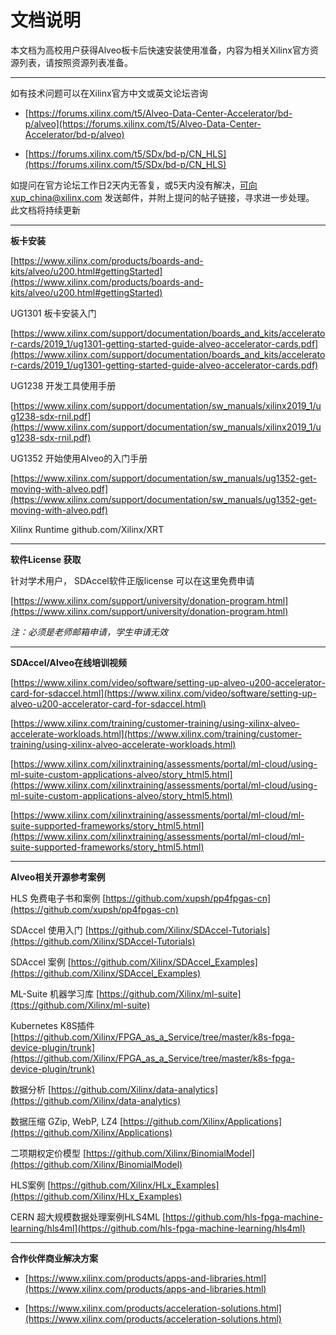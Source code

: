 # 文档说明 #
本文档为高校用户获得Alveo板卡后快速安装使用准备，内容为相关Xilinx官方资源列表，请按照资源列表准备。


----------
如有技术问题可以在Xilinx官方中文或英文论坛咨询


- [https://forums.xilinx.com/t5/Alveo-Data-Center-Accelerator/bd-p/alveo](https://forums.xilinx.com/t5/Alveo-Data-Center-Accelerator/bd-p/alveo)


- [https://forums.xilinx.com/t5/SDx/bd-p/CN_HLS](https://forums.xilinx.com/t5/SDx/bd-p/CN_HLS)


如提问在官方论坛工作日2天内无答复，或5天内没有解决，可向xup_china@xilinx.com 发送邮件，并附上提问的帖子链接，寻求进一步处理。
此文档将持续更新

----------

**板卡安装**

[https://www.xilinx.com/products/boards-and-kits/alveo/u200.html#gettingStarted](https://www.xilinx.com/products/boards-and-kits/alveo/u200.html#gettingStarted)

UG1301 板卡安装入门

[https://www.xilinx.com/support/documentation/boards_and_kits/accelerator-cards/2019_1/ug1301-getting-started-guide-alveo-accelerator-cards.pdf](https://www.xilinx.com/support/documentation/boards_and_kits/accelerator-cards/2019_1/ug1301-getting-started-guide-alveo-accelerator-cards.pdf)

UG1238 开发工具使用手册

[https://www.xilinx.com/support/documentation/sw_manuals/xilinx2019_1/ug1238-sdx-rnil.pdf](https://www.xilinx.com/support/documentation/sw_manuals/xilinx2019_1/ug1238-sdx-rnil.pdf)

UG1352 开始使用Alveo的入门手册

[https://www.xilinx.com/support/documentation/sw_manuals/ug1352-get-moving-with-alveo.pdf](https://www.xilinx.com/support/documentation/sw_manuals/ug1352-get-moving-with-alveo.pdf)

Xilinx Runtime
github.com/Xilinx/XRT

----------

**软件License 获取**

针对学术用户， SDAccel软件正版license 可以在这里免费申请

[https://www.xilinx.com/support/university/donation-program.html](https://www.xilinx.com/support/university/donation-program.html)

*注：必须是老师邮箱申请，学生申请无效*

----------

**SDAccel/Alveo在线培训视频**

[https://www.xilinx.com/video/software/setting-up-alveo-u200-accelerator-card-for-sdaccel.html](https://www.xilinx.com/video/software/setting-up-alveo-u200-accelerator-card-for-sdaccel.html)

[https://www.xilinx.com/training/customer-training/using-xilinx-alveo-accelerate-workloads.html](https://www.xilinx.com/training/customer-training/using-xilinx-alveo-accelerate-workloads.html)

[https://www.xilinx.com/xilinxtraining/assessments/portal/ml-cloud/using-ml-suite-custom-applications-alveo/story_html5.html](https://www.xilinx.com/xilinxtraining/assessments/portal/ml-cloud/using-ml-suite-custom-applications-alveo/story_html5.html)

[https://www.xilinx.com/xilinxtraining/assessments/portal/ml-cloud/ml-suite-supported-frameworks/story_html5.html](https://www.xilinx.com/xilinxtraining/assessments/portal/ml-cloud/ml-suite-supported-frameworks/story_html5.html)

----------

**Alveo相关开源参考案例**

HLS 免费电子书和案例
[https://github.com/xupsh/pp4fpgas-cn](https://github.com/xupsh/pp4fpgas-cn)

SDAccel 使用入门
[https://github.com/Xilinx/SDAccel-Tutorials](https://github.com/Xilinx/SDAccel-Tutorials)

SDAccel 案例
[https://github.com/Xilinx/SDAccel_Examples](https://github.com/Xilinx/SDAccel_Examples)

ML-Suite 机器学习库
[https://github.com/Xilinx/ml-suite](ttps://github.com/Xilinx/ml-suite)

Kubernetes K8S插件
[https://github.com/Xilinx/FPGA_as_a_Service/tree/master/k8s-fpga-device-plugin/trunk](https://github.com/Xilinx/FPGA_as_a_Service/tree/master/k8s-fpga-device-plugin/trunk)

数据分析
[https://github.com/Xilinx/data-analytics](https://github.com/Xilinx/data-analytics)

数据压缩 GZip, WebP, LZ4
[https://github.com/Xilinx/Applications](https://github.com/Xilinx/Applications)

二项期权定价模型
[https://github.com/Xilinx/BinomialModel](https://github.com/Xilinx/BinomialModel)

HLS案例
[https://github.com/Xilinx/HLx_Examples](https://github.com/Xilinx/HLx_Examples)

CERN 超大规模数据处理案例HLS4ML 
[https://github.com/hls-fpga-machine-learning/hls4ml](https://github.com/hls-fpga-machine-learning/hls4ml)

----------

**合作伙伴商业解决方案**

- [https://www.xilinx.com/products/apps-and-libraries.html](https://www.xilinx.com/products/apps-and-libraries.html)

- [https://www.xilinx.com/products/acceleration-solutions.html](https://www.xilinx.com/products/acceleration-solutions.html)
